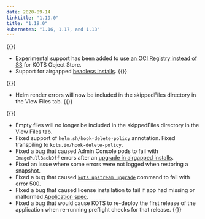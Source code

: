 ```yaml
---
date: 2020-09-14
linktitle: "1.19.0"
title: "1.19.0"
kubernetes: "1.16, 1.17, and 1.18"
---
```


{{<features>}}
  * Experimental support has been added to [use an OCI Registry instead of S3](/kotsadm/installing/stateful-components) for KOTS Object Store.
  * Support for airgapped [headless installs](/kotsadm/installing/automating/).
{{</features>}}

{{<changes>}}
  * Helm render errors will now be included in the skippedFiles directory in the View Files tab.
{{</changes>}}

{{<fixes>}}
  * Empty files will no longer be included in the skippedFiles directory in the View Files tab.
  * Fixed support of `helm.sh/hook-delete-policy` annotation. Fixed transpiling to `kots.io/hook-delete-policy`.
  * Fixed a bug that caused Admin Console pods to fail with `ImagePullBackOff` errors after an [upgrade in airgapped installs](/kotsadm/updating/updating-admin-console/#airgap-installations).
  * Fixed an issue where some errors were not logged when restoring a snapshot.
  * Fixed a bug that caused [`kots upstream upgrade`](/kots-cli/upstream/) command to fail with error 500.
  * FIxed a bug that caused license installation to fail if app had missing or malformed [Application spec](/reference/v1beta1/application/).
  * Fixed a bug that would cause KOTS to re-deploy the first release of the application when re-running preflight checks for that release.
{{</fixes>}}

